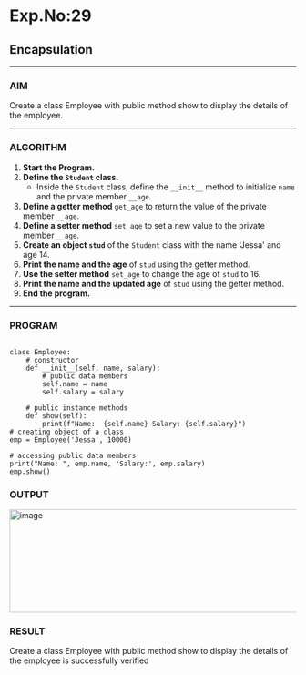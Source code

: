 # Exp.No:29  
## Encapsulation

---

### AIM  
Create a class Employee with public method show to display the details of the employee.

---

### ALGORITHM

1. **Start the Program.**
2. **Define the `Student` class.**
   - Inside the `Student` class, define the `__init__` method to initialize `name` and the private member `__age`.
3. **Define a getter method** `get_age` to return the value of the private member `__age`.
4. **Define a setter method** `set_age` to set a new value to the private member `__age`.
5. **Create an object `stud`** of the `Student` class with the name 'Jessa' and age 14.
6. **Print the name and the age** of `stud` using the getter method.
7. **Use the setter method** `set_age` to change the age of `stud` to 16.
8. **Print the name and the updated age** of `stud` using the getter method.
9. **End the program.**

---

### PROGRAM

```

class Employee:
    # constructor
    def __init__(self, name, salary):
        # public data members
        self.name = name
        self.salary = salary

    # public instance methods
    def show(self):
        print(f"Name:  {self.name} Salary: {self.salary}")
# creating object of a class
emp = Employee('Jessa', 10000)

# accessing public data members
print("Name: ", emp.name, 'Salary:', emp.salary)
emp.show()

```

### OUTPUT

<img width="699" height="181" alt="image" src="https://github.com/user-attachments/assets/15d6ddc3-23f9-4cca-91c8-8a63af04bd48" />



### RESULT

Create a class Employee with public method show to display the details of the employee is successfully verified



